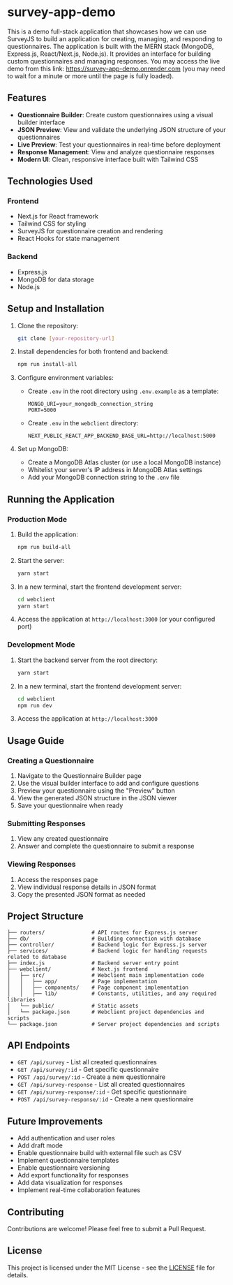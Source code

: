 # survey-app-demo

This is a demo full-stack application that showcases how we can use SurveyJS to build an application for creating, managing, and responding to questionnaires. The application is built with the MERN stack (MongoDB, Express.js, React/Next.js, Node.js). It provides an interface for building custom questionnaires and managing responses. You may access the live demo from this link: https://survey-app-demo.onrender.com (you may need to wait for a minute or more until the page is fully loaded).

## Features

- **Questionnaire Builder**: Create custom questionnaires using a visual builder interface
- **JSON Preview**: View and validate the underlying JSON structure of your questionnaires
- **Live Preview**: Test your questionnaires in real-time before deployment
- **Response Management**: View and analyze questionnaire responses
- **Modern UI**: Clean, responsive interface built with Tailwind CSS

## Technologies Used

### Frontend

- Next.js for React framework
- Tailwind CSS for styling
- SurveyJS for questionnaire creation and rendering
- React Hooks for state management

### Backend

- Express.js
- MongoDB for data storage
- Node.js

## Setup and Installation

1. Clone the repository:

   ```bash
   git clone [your-repository-url]
   ```

2. Install dependencies for both frontend and backend:

   ```bash
   npm run install-all
   ```

3. Configure environment variables:

   - Create `.env` in the root directory using `.env.example` as a template:
     ```
     MONGO_URI=your_mongodb_connection_string
     PORT=5000
     ```
   - Create `.env` in the `webclient` directory:
     ```
     NEXT_PUBLIC_REACT_APP_BACKEND_BASE_URL=http://localhost:5000
     ```

4. Set up MongoDB:
   - Create a MongoDB Atlas cluster (or use a local MongoDB instance)
   - Whitelist your server's IP address in MongoDB Atlas settings
   - Add your MongoDB connection string to the `.env` file

## Running the Application

### Production Mode

1. Build the application:

   ```bash
   npm run build-all
   ```

2. Start the server:

   ```bash
   yarn start
   ```

3. In a new terminal, start the frontend development server:

   ```bash
   cd webclient
   yarn start
   ```

4. Access the application at `http://localhost:3000` (or your configured port)

### Development Mode

1. Start the backend server from the root directory:

   ```bash
   yarn start
   ```

2. In a new terminal, start the frontend development server:

   ```bash
   cd webclient
   npm run dev
   ```

3. Access the application at `http://localhost:3000`

## Usage Guide

### Creating a Questionnaire

1. Navigate to the Questionnaire Builder page
2. Use the visual builder interface to add and configure questions
3. Preview your questionnaire using the "Preview" button
4. View the generated JSON structure in the JSON viewer
5. Save your questionnaire when ready

### Submitting Responses

1. View any created questionnaire
2. Answer and complete the questionnaire to submit a response

### Viewing Responses

1. Access the responses page
2. View individual response details in JSON format
3. Copy the presented JSON format as needed

## Project Structure

```
├── routers/               # API routes for Express.js server
├── db/                    # Building connection with database
├── controller/            # Backend logic for Express.js server
├── services/              # Backend logic for handling requests related to database
├── index.js               # Backend server entry point
├── webclient/             # Next.js frontend
│   ├── src/               # Webclient main implementation code
│   │   ├── app/           # Page implementation
│   │   ├── components/    # Page component implementation
│   │   ├── lib/           # Constants, utilities, and any required libraries
│   └── public/            # Static assets
│   └── package.json       # Webclient project dependencies and scripts
└── package.json           # Server project dependencies and scripts
```

## API Endpoints

- `GET /api/survey` - List all created questionnaires
- `GET /api/survey/:id` - Get specific questionnaire
- `POST /api/survey/:id` - Create a new questionnaire
- `GET /api/survey-response` - List all created questionnaires
- `GET /api/survey-response/:id` - Get specific questionnaire
- `POST /api/survey-response/:id` - Create a new questionnaire

## Future Improvements

- Add authentication and user roles
- Add draft mode
- Enable questionnaire build with external file such as CSV
- Implement questionnaire templates
- Enable questionnaire versioning
- Add export functionality for responses
- Add data visualization for responses
- Implement real-time collaboration features

## Contributing

Contributions are welcome! Please feel free to submit a Pull Request.

## License

This project is licensed under the MIT License - see the [LICENSE](LICENSE) file for details.
